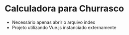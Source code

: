 # Calculadora para Churrasco

- Necessário apenas abrir o arquivo index
- Projeto utilizando Vue.js instanciado externamente
